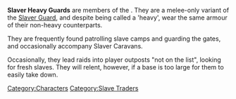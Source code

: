 **Slaver Heavy Guards** are members of the [](Traders_Guild.md). They are a melee-only variant of the
[Slaver Guard](Slaver_Guard.md "wikilink"), and despite being called a
'heavy', wear the same armour of their non-heavy counterparts.

They are frequently found patrolling slave camps and guarding the gates,
and occasionally accompany Slaver Caravans.

Occasionally, they lead raids into player outposts "not on the list",
looking for fresh slaves. They will relent, however, if a base is too
large for them to easily take down.

[Category:Characters](Category:Characters "wikilink") [Category:Slave
Traders](Category:Slave_Traders "wikilink")